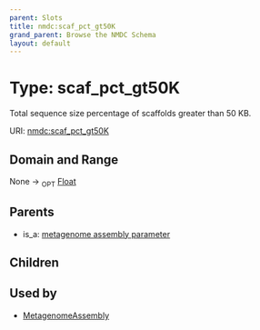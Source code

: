 ```yaml
---
parent: Slots
title: nmdc:scaf_pct_gt50K
grand_parent: Browse the NMDC Schema
layout: default
---
```


# Type: scaf_pct_gt50K


Total sequence size percentage of scaffolds greater than 50 KB.

URI: [nmdc:scaf_pct_gt50K](https://microbiomedata/meta/scaf_pct_gt50K)

## Domain and Range

None ->  <sub>OPT</sub> [Float](types/Float.md)

## Parents

 *  is_a: [metagenome assembly parameter](metagenome_assembly_parameter.md)

## Children


## Used by

 * [MetagenomeAssembly](MetagenomeAssembly.md)

